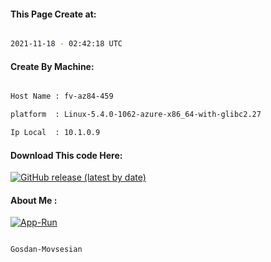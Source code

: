 
   
#### This Page Create at:

```bash

2021-11-18 - 02:42:18 UTC

```

#### Create By Machine:

```bash

Host Name : fv-az84-459

platform  : Linux-5.4.0-1062-azure-x86_64-with-glibc2.27

Ip Local  : 10.1.0.9

```
#### Download This code Here:

[![GitHub release (latest by date)](https://img.shields.io/github/v/release/Gosdan-Movsesian/Gosdan?style=for-the-badge&label=Download)](https://github.com/Gosdan-Movsesian/Gosdan/releases) 

</p> 

#### About Me :

[![App-Run](https://github.com/Gosdan-Movsesian/Gosdan/actions/workflows/App-Run.yml/badge.svg)](https://github.com/Gosdan-Movsesian/Gosdan/actions/workflows/App-Run.yml)

```bash

Gosdan-Movsesian

```

